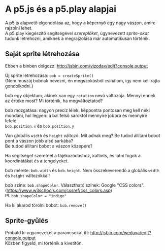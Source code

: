 # A p5.js és a p5.play alapjai

A p5.js alapvető elgondolása az, hogy a képernyő egy nagy vászon, amire rajzolni lehet.  
A p5.play kiegészítő segítségével _szereplőket_, úgynevezett _sprite-okat_ tudunk létrehozni, amiknek a megrajzolása már automatikusan történik.  

## Saját sprite létrehozása

Ebben a binben dolgozz: http://jsbin.com/vizodax/edit?console,output


Új sprite létrehozása: `bob = createSprite()`  
(Nem muszáj bobnak nevezni, én megszokásból csinálom, így nem kell rajta gondolkodni.)  

bob egy objektum, akinek van egy `rotation` nevű változója.
Mennyi ennek az értéke most? Mi történik, ha megváltoztatod?  

bob mozgatása: nagyon precíz lélek, képpontra pontosan meg kell neki mondani, hol legyen: a bal felső saroktól mennyire jobbra és mennyire lefelé.  
`bob.position.x` és `bob.position.y`  


Van globális `width` és `height` változó. Mit adnak meg? Be tudod állítani bobot pont a vászon jobb alsó sarkába?  
Be tudod állítani bobot a vászon közepére?  

Ha segítséget szeretnél a tájékozódáshoz, kattints, és látni fogok a koordinátákat és a tengelyeket.  

bob mérete: `bob.width` és `bob.height`. Nem összekeverendő a globális `width` és `height` változókkal!  

bob színe: `bob.shapeColor`. Választható színek: Google "CSS colors". (https://www.w3schools.com/cssref/css_colors.asp)  
Pl. `bob.shapeColor = "indigo"`  

Ha ki akarod törölni bobot: `bob.remove()`  

## Sprite-gyűlés

Próbáld ki ugyanezeket a parancsokat itt: http://jsbin.com/weduva/edit?console,output  
Közben figyeld, mi történik a kivetítőn.  


